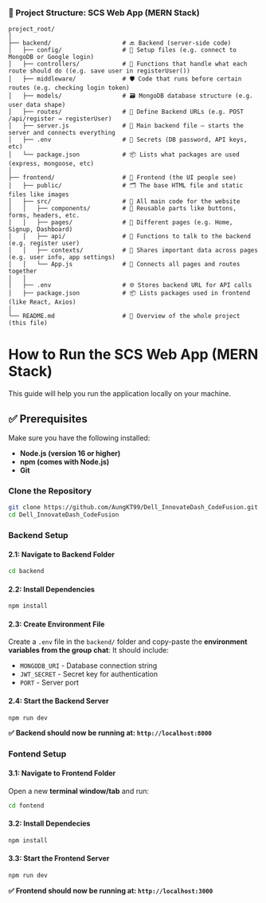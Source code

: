 ### 📁 Project Structure: SCS Web App (MERN Stack)
```
project_root/
│
├── backend/                    # 🔙 Backend (server-side code)
│   ├── config/                 # 📡 Setup files (e.g. connect to MongoDB or Google login)
│   ├── controllers/            # 🧠 Functions that handle what each route should do ((e.g. save user in registerUser())
│   ├── middleware/             # 🛡 Code that runs before certain routes (e.g. checking login token)
│   ├── models/                 # 🗃 MongoDB database structure (e.g. user data shape)
│   ├── routes/                 # 🚏 Define Backend URLs (e.g. POST /api/register → registerUser)
│   ├── server.js               # 🚀 Main backend file — starts the server and connects everything
│   ├── .env                    # 🔐 Secrets (DB password, API keys, etc)
│   └── package.json            # 📦 Lists what packages are used (express, mongoose, etc)
│
├── frontend/                   # 🎨 Frontend (the UI people see)
│   ├── public/                 # 🗂 The base HTML file and static files like images
│   ├── src/                    # 📁 All main code for the website
│   │   ├── components/         # 🧩 Reusable parts like buttons, forms, headers, etc.
│   │   ├── pages/              # 📄 Different pages (e.g. Home, Signup, Dashboard)
│   │   ├── api/                # 🔌 Functions to talk to the backend (e.g. register user)
│   │   ├── contexts/           # 🧠 Shares important data across pages (e.g. user info, app settings)
│   │   └── App.js              # 🧠 Connects all pages and routes together
│   │
│   ├── .env                    # 🌐 Stores backend URL for API calls
│   ├── package.json            # 📦 Lists packages used in frontend (like React, Axios)
│
└── README.md                   # 📘 Overview of the whole project (this file)
```

# How to Run the SCS Web App (MERN Stack)
This guide will help you run the application locally on your machine. <br>
## ✅ Prerequisites

Make sure you have the following installed:

- **Node.js (version 16 or higher)** 
- **npm (comes with Node.js)**
- **Git**

### Clone the Repository
```bash
git clone https://github.com/AungKT99/Dell_InnovateDash_CodeFusion.git
cd Dell_InnovateDash_CodeFusion
```

### Backend Setup
#### 2.1: Navigate to Backend Folder
```bash
cd backend
```

#### 2.2: Install Dependencies
```bash
npm install
```

#### 2.3: Create Environment File
Create a ```.env``` file in the ```backend/``` folder and copy-paste the **environment variables from the group chat**:
It should include:

- ```MONGODB_URI``` - Database connection string
- ```JWT_SECRET``` - Secret key for authentication
- ```PORT``` - Server port 

#### 2.4: Start the Backend Server
```bash
npm run dev
```
**✅ Backend should now be running at: ```http://localhost:8000```**


### Fontend Setup
#### 3.1: Navigate to Frontend Folder
Open a new **terminal window/tab** and run:
```bash
cd fontend
```

#### 3.2: Install Dependecies
```bash
npm install
```

#### 3.3: Start the Frontend Server
```bash
npm run dev
```

**✅ Frontend should now be running at: ```http://localhost:3000```**
